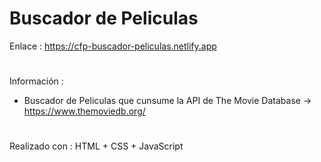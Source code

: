 # Buscador de Peliculas

Enlace : https://cfp-buscador-peliculas.netlify.app

#

Información :
- Buscador de Peliculas que cunsume la API de The Movie Database -> https://www.themoviedb.org/

#

Realizado con : HTML + CSS + JavaScript
